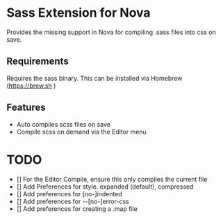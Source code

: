 # Sass Extension for Nova

Provides the missing support in Nova for compiling .sass files into css on save.

## Requirements

Requires the sass binary. This can be installed via Homebrew (https://brew.sh )

## Features

* Auto compiles scss files on save
* Compile scss on demand via the Editor menu

# TODO

* [] For the Editor Compile, ensure this only compiles the current file
* [] Add Preferences for style. expanded (default), compressed
* [] Add preferences for [no-]indented
* [] Add preferences for --[no-]error-css
* [] Add preferences for creating a .map file